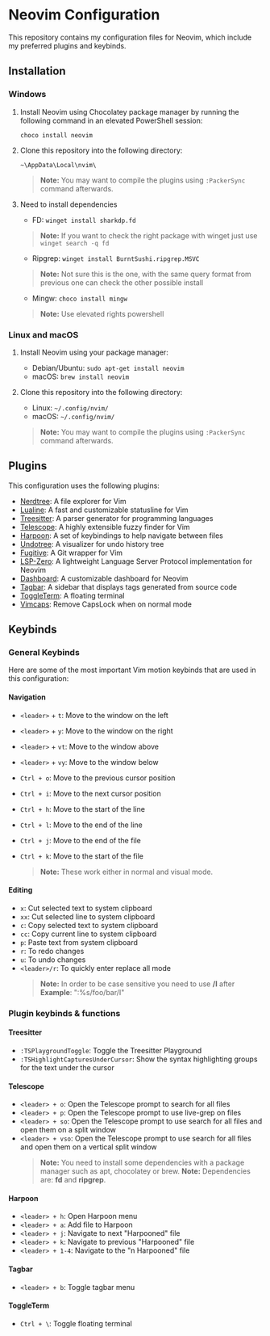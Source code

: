 # Neovim Configuration

This repository contains my configuration files for Neovim, which include my preferred plugins and keybinds.

## Installation

### Windows

1. Install Neovim using Chocolatey package manager by running the following command in an elevated PowerShell session:

    ```
    choco install neovim
    ```

2. Clone this repository into the following directory:

    ```
    ~\AppData\Local\nvim\
    ```
    
    > **Note:** You may want to compile the plugins using `:PackerSync` command afterwards.

3. Need to install dependencies
    
    - FD: `winget install sharkdp.fd`
    > **Note:** If you want to check the right package with winget just use `winget search -q fd`
    
    - Ripgrep: `winget install BurntSushi.ripgrep.MSVC`
    > **Note:** Not sure this is the one, with the same query format from previous one can check the other possible install

    - Mingw: `choco install mingw`
    > **Note:** Use elevated rights powershell

### Linux and macOS

1. Install Neovim using your package manager:

   - Debian/Ubuntu: `sudo apt-get install neovim`
   - macOS: `brew install neovim`

2. Clone this repository into the following directory:

   - Linux: `~/.config/nvim/`
   - macOS: `~/.config/nvim/`
   
   > **Note:** You may want to compile the plugins using `:PackerSync` command afterwards.

## Plugins

This configuration uses the following plugins:

- [Nerdtree](https://github.com/preservim/nerdtree): A file explorer for Vim
- [Lualine](https://github.com/hoob3rt/lualine.nvim): A fast and customizable statusline for Vim
- [Treesitter](https://github.com/nvim-treesitter/nvim-treesitter): A parser generator for programming languages
- [Telescope](https://github.com/nvim-telescope/telescope.nvim): A highly extensible fuzzy finder for Vim
- [Harpoon](https://github.com/ThePrimeagen/harpoon): A set of keybindings to help navigate between files
- [Undotree](https://github.com/mbbill/undotree): A visualizer for undo history tree
- [Fugitive](https://github.com/tpope/vim-fugitive): A Git wrapper for Vim
- [LSP-Zero](https://github.com/creativenull/lsp-zero.nvim): A lightweight Language Server Protocol implementation for Neovim
- [Dashboard](https://github.com/glepnir/dashboard-nvim): A customizable dashboard for Neovim
- [Tagbar](https://github.com/majutsushi/tagbar): A sidebar that displays tags generated from source code
- [ToggleTerm](https://github.com/akinsho/toggleterm): A floating terminal
- [Vimcaps](https://github.com/suxpert/vimcaps): Remove CapsLock when on normal mode


## Keybinds

### General Keybinds

Here are some of the most important Vim motion keybinds that are used in this configuration:

#### Navigation

- `<leader>` + `t`: Move to the window on the left
- `<leader>` + `y`: Move to the window on the right
- `<leader>` + `vt`: Move to the window above
- `<leader>` + `vy`: Move to the window below



- `Ctrl + o`: Move to the previous cursor position
- `Ctrl + i`: Move to the next cursor position
- `Ctrl + h`: Move to the start of the line
- `Ctrl + l`: Move to the end of the line
- `Ctrl + j`: Move to the end of the file
- `Ctrl + k`: Move to the start of the file
    > **Note:** These work either in normal and visual mode.



#### Editing

- `x`: Cut selected text to system clipboard
- `xx`: Cut selected line to system clipboard
- `c`: Copy selected text to system clipboard
- `cc`: Copy current line to system clipboard
- `p`: Paste text from system clipboard
- `r`: To redo changes
- `u`: To undo changes
- `<leader>/r`: To quickly enter replace all mode
    > **Note:** In order to be case sensitive you need to use **/I** after
    >           **Example**: ":%s/foo/bar/I"

### Plugin keybinds & functions


#### Treesitter

- `:TSPlaygroundToggle`: Toggle the Treesitter Playground
- `:TSHighlightCapturesUnderCursor`: Show the syntax highlighting groups for the text under the cursor

#### Telescope

- `<leader> + o`: Open the Telescope prompt to search for all files
- `<leader> + p`: Open the Telescope prompt to use live-grep on files
- `<leader> + so`: Open the Telescope prompt to use search for all files and open them on a split window
- `<leader> + vso`: Open the Telescope prompt to use search for all files and open them on a vertical split window
   > **Note:** You need to install some dependencies with a package manager such as apt, chocolatey or brew.
   > **Note:** Dependencies are: **fd** and **ripgrep**.

#### Harpoon

- `<leader> + h`: Open Harpoon menu
- `<leader> + a`: Add file to Harpoon
- `<leader> + j`: Navigate to next "Harpooned" file
- `<leader> + k`: Navigate to previous "Harpooned" file
- `<leader> + 1-4`: Navigate to the "n Harpooned" file

#### Tagbar

- `<leader> + b`: Toggle tagbar menu

#### ToggleTerm

- `Ctrl + \`: Toggle floating terminal








